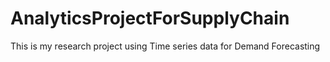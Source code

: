 # AnalyticsProjectForSupplyChain

This is my research project using Time series data for Demand Forecasting
